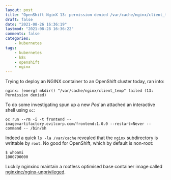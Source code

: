 ```yaml
---
layout: post
title: "OpenShift NginX 13: permission denied /var/cache/nginx/client_temp"
draft: false
date: "2021-08-26 16:36:19"
lastmod: "2021-08-28 16:36:22"
comments: false
categories:
    - kubernetes
tags:
    - kubernetes
    - k8s
    - openshift
    - nginx
---
```


Trying to deploy an NGINX container to an OpenShift cluster today, ran into:

```
nginx: [emerg] mkdir() "/var/cache/nginx/client_temp" failed (13: Permission denied)
```

To do some investigating spun up a new *Pod* an attached an interactive shell using `oc`:

```
oc run --rm -i -t frontend --image=artifactory.evilcorp.com/frontend:1.0.0 --restart=Never --command -- /bin/sh
```

Indeed a quick `ls -la /var/cache` revealed that the `nginx` subdirectory is writtable by `root`. No good for OpenShift, which by default is non-root:

```
$ whoami
1000790000
```

Luckily nginxinc maintain a rootless optimised base container image called [nginxinc/nginx-unprivileged](https://hub.docker.com/r/nginxinc/nginx-unprivileged).

